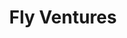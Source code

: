 ---
layout: firm_page
title: "Fly Ventures"
id: "fly.vc"
permalink: "/flyventuresfly.vc/"
website: "https://fly.vc"
offices: "Berlin (Germany), Paris (France), London (United Kingdom), Zurich (Switzerland)"
investment_stages: "Seed"
portfolio_companies: "Wayve, Orbital Materials, GitButler, Lakera, 9fin, elea, Garden, Finiata, Ophelos, Surfboard, Scape Technologies, Bloomsbury AI, Side"
portfolio_link: "https://fly.vc/portfolio"
investment_markets: "AI, Autonomous Driving, Materials Science, Dev tools & infrastructure, Cybersecurity"
founded_year: "2016"
description: "Fly Ventures is a first check VC firm investing in technical founders solving hard problems. They invest from day-zero to seed, backing founders across Europe and have supported portfolio companies that have raised over $2B in follow-on funding."
linkedin: "https://www.linkedin.com/company/fly-ventures/"
twitter: "https://twitter.com/flyvc"
instagram: ""
team_page: "https://fly.vc/team"
investor_type: "Venture Capital"
crunchbase: "https://www.crunchbase.com/organization/fly-ventures"
pitchbook: "https://pitchbook.com/profiles/investor/164228-14"

# SEO Optimization
meta_title: "Fly Ventures - VC Firm - projectstartups.com"
meta_description: "Fly Ventures, Fly Ventures is a first check VC firm investing in technical founders solving hard problems. They invest from day-zero to seed, backing founders acros..."
meta_keywords: "Fly Ventures, AI, Autonomous Driving, Materials Science, Dev tools & infrastructure, Cybersecurity, VC firm, venture capital, startup investor, projectstartups.com"
canonical_url: "https://vc.projectstartups.com/flyventuresfly.vc/"
---